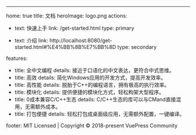 ---
home: true
title: 文档
heroImage: logo.png
actions:
  - text: 快速上手
    link: /get-started.html
    type: primary

  - text: 介绍
    link: http://localhost:8080/get-started.html#%E4%BB%8B%E7%BB%8D
    type: secondary

features:
  - title: 全中文编程
    details: 接近于口语化的中文表达，更符合中式思维。
  - title: 高效
    details: 简化Windows应用的开发方式，提高开发效率。
  - title: 高性能
    details: 脱胎于C++的编程语言，拥有极高的执行效率。
  - title: 模块化
    details: 提供便捷的模块化方式，轻松构架大型程序。
  - title: 0成本兼容C/C++生态
    details: C/C++生态的库可以与CMand直接混用，无需额外成本。
  - title: 打包便捷
    details: 轻松打包成桌面级应用，无需额外配置，一键编译。

footer: MIT Licensed | Copyright © 2018-present VuePress Community

